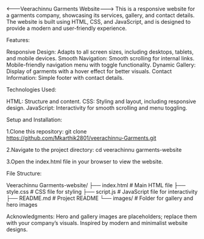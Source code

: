 <---Veerachinnu Garments Website--->
This is a responsive website for a garments company, showcasing its services, gallery, and contact details. The website is built using HTML, CSS, and JavaScript, and is designed to provide a modern and user-friendly experience.


Features:

 Responsive Design: Adapts to all screen sizes, including desktops, tablets, and mobile devices.
Smooth Navigation:
Smooth scrolling for internal links.
Mobile-friendly navigation menu with toggle functionality.
Dynamic Gallery: Display of garments with a hover effect for better visuals.
Contact Information: Simple footer with contact details.


Technologies Used:

HTML: Structure and content.
CSS: Styling and layout, including responsive design.
JavaScript: Interactivity for smooth scrolling and menu toggling.


Setup and Installation:

1.Clone this repository:
git clone https://github.com/Mkarthik2801/veerachinnu-Garments.git

2.Navigate to the project directory:
cd veerachinnu garments-website

3.Open the index.html file in your browser to view the website.


File Structure:

Veerachinnu Garments-website/
├── index.html       # Main HTML file
├── style.css        # CSS file for styling
├── script.js        # JavaScript file for interactivity
├── README.md        # Project README
└── images/          # Folder for gallery and hero images


Acknowledgments:
Hero and gallery images are placeholders; replace them with your company’s visuals.
Inspired by modern and minimalist website designs.
